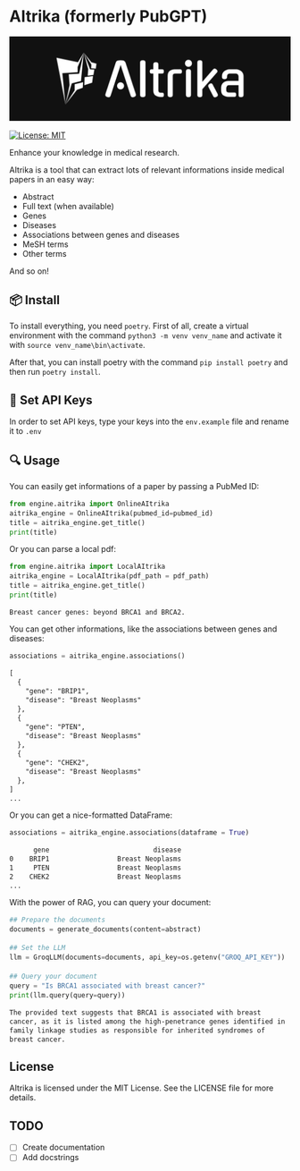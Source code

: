 # AItrika (formerly PubGPT)

![AItrika](images/logo.png)

[![License: MIT](https://img.shields.io/badge/License-MIT-yellow.svg)](https://opensource.org/licenses/MIT)

Enhance your knowledge in medical research.

AItrika is a tool that can extract lots of relevant informations inside medical papers in an easy way:

- Abstract
- Full text (when available)
- Genes
- Diseases
- Associations between genes and diseases
- MeSH terms
- Other terms

And so on!

## 📦 Install

To install everything, you need `poetry`.
First of all, create a virtual environment with the command `python3 -m venv venv_name` and activate it with `source venv_name\bin\activate`.

After that, you can install poetry with the command `pip install poetry` and then run `poetry install`.

## 🔑 Set API Keys

In order to set API keys, type your keys into the `env.example` file and rename it to `.env`

## 🔍 Usage

You can easily get informations of a paper by passing a PubMed ID:

```python
from engine.aitrika import OnlineAItrika
aitrika_engine = OnlineAItrika(pubmed_id=pubmed_id)
title = aitrika_engine.get_title()
print(title)
```

Or you can parse a local pdf:

```python
from engine.aitrika import LocalAItrika
aitrika_engine = LocalAItrika(pdf_path = pdf_path)
title = aitrika_engine.get_title()
print(title)
```

```
Breast cancer genes: beyond BRCA1 and BRCA2.
```

You can get other informations, like the associations between genes and diseases:

```python
associations = aitrika_engine.associations()
```

```
[
  {
    "gene": "BRIP1",
    "disease": "Breast Neoplasms"
  },
  {
    "gene": "PTEN",
    "disease": "Breast Neoplasms"
  },
  {
    "gene": "CHEK2",
    "disease": "Breast Neoplasms"
  },
]
...
```

Or you can get a nice-formatted DataFrame:

```python
associations = aitrika_engine.associations(dataframe = True)
```

```
      gene                          disease
0    BRIP1                 Breast Neoplasms
1     PTEN                 Breast Neoplasms
2    CHEK2                 Breast Neoplasms
...
```

With the power of RAG, you can query your document:

```python
## Prepare the documents
documents = generate_documents(content=abstract)

## Set the LLM
llm = GroqLLM(documents=documents, api_key=os.getenv("GROQ_API_KEY"))

## Query your document
query = "Is BRCA1 associated with breast cancer?"
print(llm.query(query=query))
```

```
The provided text suggests that BRCA1 is associated with breast cancer, as it is listed among the high-penetrance genes identified in family linkage studies as responsible for inherited syndromes of breast cancer.
```

## License

AItrika is licensed under the MIT License. See the LICENSE file for more details.

## TODO

- [ ] Create documentation
- [ ] Add docstrings
